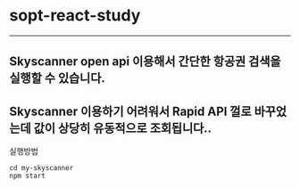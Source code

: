 # sopt-react-study
---
## Skyscanner open api 이용해서 간단한 항공권 검색을 실행할 수 있습니다.

## Skyscanner 이용하기 어려워서 Rapid API 껄로 바꾸었는데 값이 상당히 유동적으로 조회됩니다..

실행방법
```
cd my-skyscanner
npm start

```

